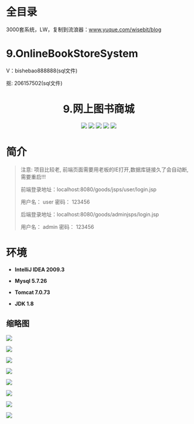 # 全目录

3000套系统，LW，复制到流浪器：www.yuque.com/wisebit/blog

# 9.OnlineBookStoreSystem

<p>V：bishebao888888(sql文件)</p>
<p>抠: 206157502(sql文件)</p>

<p><h1 align="center">9.网上图书商城</h1></p>

<p align="center">
	<img src="https://img.shields.io/badge/jdk-1.8-orange.svg"/>
    <img src="https://img.shields.io/badge/servlet-5.x-lightgrey.svg"/>
    <img src="https://img.shields.io/badge/jdbc-3.x-blue.svg"/>
    <img src="https://img.shields.io/badge/jsp-3.x-blue.svg"/>
    <img src="https://img.shields.io/badge/maven-3.x-blue.svg"/>
</p>

# 简介
> 
> 注意: 项目比较老, 前端页面需要用老板的IE打开,数据库链接久了会自动断,需要重启!!!
>
> 前端登录地址：localhost:8080/goods/jsps/user/login.jsp
>
> 用户名： user   密码： 123456
>
> 后端登录地址：localhost:8080/goods/adminjsps/login.jsp
>
> 用户名： admin   密码： 123456
>


# 环境

- <b>IntelliJ IDEA 2009.3</b>

- <b>Mysql 5.7.26</b>

- <b>Tomcat 7.0.73</b>

- <b>JDK 1.8</b>


## 缩略图

![](https://bitwise.oss-cn-heyuan.aliyuncs.com/2024/9/10/bfa63981-cca5-4cff-8bb6-272387289a81.png)

![](https://bitwise.oss-cn-heyuan.aliyuncs.com/2024/9/10/b2d19973-f314-40cc-a343-01331ef3a7d4.png)

![](https://bitwise.oss-cn-heyuan.aliyuncs.com/2024/9/10/c5bc9ff4-8846-4f2c-8eb9-fd0859a2cbec.png)

![](https://bitwise.oss-cn-heyuan.aliyuncs.com/2024/9/10/3c172dd0-e7e9-4c05-a851-2a19c3d16438.png)

![](https://bitwise.oss-cn-heyuan.aliyuncs.com/2024/9/10/46def750-c53f-44c7-8a47-4c5b769b24ca.png)

![](https://bitwise.oss-cn-heyuan.aliyuncs.com/2024/9/10/be29c553-e378-4845-a4e1-813f9943ae77.png)

![](https://bitwise.oss-cn-heyuan.aliyuncs.com/2024/9/10/99243e58-7c31-48c6-8142-1124b9e48a42.png)

![](https://bitwise.oss-cn-heyuan.aliyuncs.com/2024/9/10/d1d77467-12d9-4304-9fe5-31656a1e2ff2.png)

